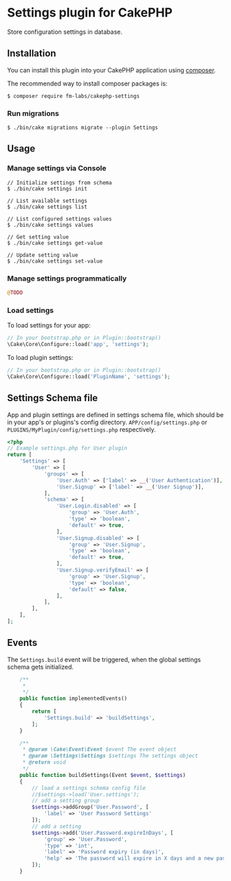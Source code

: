# Settings plugin for CakePHP

Store configuration settings in database.

## Installation

You can install this plugin into your CakePHP application using [composer](http://getcomposer.org).

The recommended way to install composer packages is:

```shell
$ composer require fm-labs/cakephp-settings
```

### Run migrations
```shell
$ ./bin/cake migrations migrate --plugin Settings
```

## Usage

### Manage settings via Console
```shell
// Initialize settings from schema
$ ./bin/cake settings init

// List available settings
$ ./bin/cake settings list

// List configured settings values
$ ./bin/cake settings values

// Get setting value
$ ./bin/cake settings get-value

// Update setting value
$ ./bin/cake settings set-value
```

### Manage settings programmatically

```php
@TODO
```


### Load settings

To load settings for your app:

```php
// In your bootstrap.php or in Plugin::bootstrap()
\Cake\Core\Configure::load('app', 'settings');
```

To load plugin settings:

```php
// In your bootstrap.php or in Plugin::bootstrap()
\Cake\Core\Configure::load('PluginName', 'settings');
```



## Settings Schema file

App and plugin settings are defined in settings schema file, which should be in your app's or plugins's config directory.
`APP/config/settings.php` or `PLUGINS/MyPlugin/config/settings.php` respectively.

```php
<?php
// Example settings.php for User plugin
return [
    'Settings' => [
        'User' => [
            'groups' => [
                'User.Auth' => ['label' => __('User Authentication')],
                'User.Signup' => ['label' => __('User Signup')],
            ],
            'schema' => [
                'User.Login.disabled' => [
                    'group' => 'User.Auth',
                    'type' => 'boolean',
                    'default' => true,
                ],
                'User.Signup.disabled' => [
                    'group' => 'User.Signup',
                    'type' => 'boolean',
                    'default' => true,
                ],
                'User.Signup.verifyEmail' => [
                    'group' => 'User.Signup',
                    'type' => 'boolean',
                    'default' => false,
                ],
            ],
        ],
    ],
];


``` 


## Events

The `Settings.build` event will be triggered, when the global settings schema gets initialized.

```php
    /**
     *
     */
    public function implementedEvents()
    {
        return [
            'Settings.build' => 'buildSettings',
        ];       
    }

    /**
     * @param \Cake\Event\Event $event The event object
     * @param \Settings\Settings $settings The settings object
     * @return void
     */
    public function buildSettings(Event $event, $settings)
    {
        // load a settings schema config file
        //$settings->load('User.settings');
        // add a setting group
        $settings->addGroup('User.Password', [
            'label' => 'User Password Settings'
        ]);
        // add a setting
        $settings->add('User.Password.expireInDays', [
            'group' => 'User.Password',
            'type' => 'int',
            'label' => 'Password expiry (in days)',
            'help' => 'The password will expire in X days and a new password needs to be entered by the user at the next login.'
        ]);
    }
```

